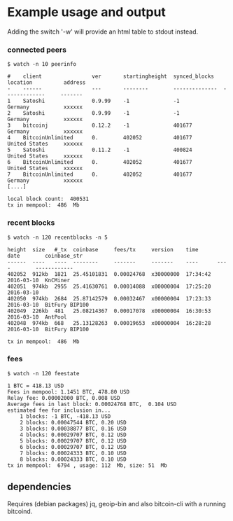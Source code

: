 Example usage and output
========================

Adding the switch '-w' will provide an html table to stdout instead.

### connected peers

    $ watch -n 10 peerinfo

    #    client                ver       startingheight  synced_blocks   location          address
    -    ------                ---       --------        --------------  -------------     -------
    1    Satoshi               0.9.99    -1              -1              Germany           xxxxxx
    2    Satoshi               0.9.99    -1              -1              Germany           xxxxxx
    3    bitcoinj              0.12.2    -1              401677          Germany           xxxxxx
    4    BitcoinUnlimited      0.        402052          401677          United States     xxxxxx
    5    Satoshi               0.11.2    -1              400824          United States     xxxxxx
    6    BitcoinUnlimited      0.        402052          401677          United States     xxxxxx
    7    BitcoinUnlimited      0.        402052          401677          Germany           xxxxxx
    [....]

    local block count:  400531
    tx in mempool:  486  Mb


### recent blocks

    $ watch -n 120 recentblocks -n 5

    height  size   #_tx  coinbase     fees/tx     version    time      date        coinbase_str
    ------  ----   ----  --------     -------     -------    ----      ----        ------------
    402052  912kb  1821  25.45101831  0.00024768  x30000000  17:34:42  2016-03-10  KnCMiner 
    402051  974kb  2955  25.41630761  0.00014088  x00000004  17:25:20  2016-03-10
    402050  974kb  2684  25.87142579  0.00032467  x00000004  17:23:33  2016-03-10  BitFury BIP100 
    402049  226kb  481   25.08214367  0.00017078  x00000004  16:30:53  2016-03-10  AntPool 
    402048  974kb  668   25.13128263  0.00019653  x00000004  16:28:28  2016-03-10  BitFury BIP100 

    tx in mempool:  486  Mb

### fees

    $ watch -n 120 feestate

    1 BTC = 418.13 USD
    Fees in mempool: 1.1451 BTC, 478.80 USD
    Relay fee: 0.00002000 BTC, 0.008 USD
    Average fees in last block: 0.00024768 BTC,  0.104 USD
    estimated fee for inclusion in...
        1 blocks: -1 BTC, -418.13 USD
        2 blocks: 0.00047544 BTC, 0.20 USD
        3 blocks: 0.00038877 BTC, 0.16 USD
        4 blocks: 0.00029707 BTC, 0.12 USD
        5 blocks: 0.00029707 BTC, 0.12 USD
        6 blocks: 0.00029707 BTC, 0.12 USD
        7 blocks: 0.00024333 BTC, 0.10 USD
        8 blocks: 0.00024333 BTC, 0.10 USD
    tx in mempool:  6794 , usage: 112  Mb, size: 51  Mb


## dependencies

Requires (debian packages) jq, geoip-bin and also bitcoin-cli with a running bitcoind.

